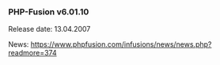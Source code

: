 ### PHP-Fusion v6.01.10
Release date: 13.04.2007

News: https://www.phpfusion.com/infusions/news/news.php?readmore=374
